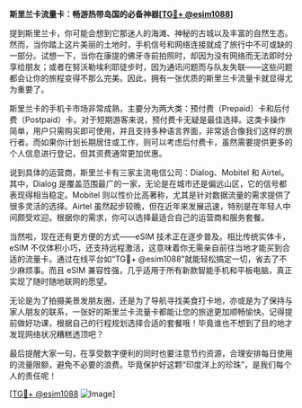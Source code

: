 **斯里兰卡流量卡：畅游热带岛国的必备神器[[TG💪+ @esim1088](https://t.me/s/esim1088)]**

提到斯里兰卡，你可能会想到它那迷人的海滩、神秘的古城以及丰富的自然生态。然而，当你踏上这片美丽的土地时，手机信号和网络连接就成了旅行中不可或缺的一部分。试想一下，当你在康提的佛牙寺前拍照时，却因为没有网络而无法即时分享给朋友；或者在努沃勒埃利耶徒步时，因为通讯问题而与队友失联——这些问题都会让你的旅程变得不那么完美。因此，拥有一张优质的斯里兰卡流量卡就显得尤为重要了。

斯里兰卡的手机卡市场非常成熟，主要分为两大类：预付费（Prepaid）卡和后付费（Postpaid）卡。对于短期游客来说，预付费卡无疑是最佳选择。这类卡操作简单，用户只需购买即可使用，并且支持多种语言界面，非常适合像我们这样的旅行者。而如果你计划长期居住或工作，则可以考虑后付费卡，虽然需要提供更多的个人信息进行登记，但其资费通常更加优惠。

说到具体的运营商，斯里兰卡有三家主流电信公司：Dialog、Mobitel 和 Airtel。其中，Dialog 是覆盖范围最广的一家，无论是在城市还是偏远山区，它的信号都表现得相当稳定。Mobitel 则以性价比高著称，尤其是针对数据流量的需求提供了很多灵活的选择。Airtel 虽然起步较晚，但在近年来发展迅速，特别是在年轻人中间颇受欢迎。根据你的需求，你可以选择最适合自己的运营商和服务套餐。

当然啦，现在还有更方便的方式——eSIM 技术正在逐步普及。相比传统实体卡，eSIM 不仅体积小巧，还支持远程激活，这意味着你无需亲自前往当地才能买到合适的流量卡。通过在线平台如“TG💪+ @esim1088”就能轻松搞定一切，省去了不少麻烦事。而且 eSIM 兼容性强，几乎适用于所有新款智能手机和平板电脑，真正实现了随时随地联网的愿望。

无论是为了拍摄美景发朋友圈，还是为了导航寻找美食打卡地，亦或是为了保持与家人朋友的联系，一张好的斯里兰卡流量卡都能让您的旅途更加顺畅愉快。记得提前做好功课，根据自己的行程规划选择合适的套餐哦！毕竟谁也不想到了目的地才发现网络状况糟糕透顶吧？

最后提醒大家一句，在享受数字便利的同时也要注意节约资源，合理安排每日使用的流量限额，避免不必要的浪费。毕竟保护好这颗“印度洋上的珍珠”，是我们每个人的责任呢！

[[TG💪+ @esim1088](https://t.me/s/esim1088) ![Image](https://i.postimg.cc/4NQfJmqS/Snipaste-2025-05-13-00-14-12.png)]